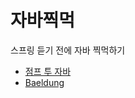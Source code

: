 # 자바찍먹

스프링 듣기 전에 자바 찍먹하기

- [점프 투 자바](https://wikidocs.net/book/31)
- [Baeldung](https://www.baeldung.com/)